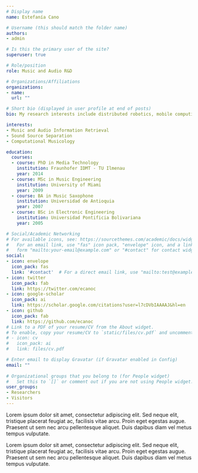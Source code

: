 ```yaml
---
# Display name
name: Estefanía Cano

# Username (this should match the folder name)
authors:
- admin

# Is this the primary user of the site?
superuser: true

# Role/position
role: Music and Audio R&D

# Organizations/Affiliations
organizations:
- name: 
  url: ""

# Short bio (displayed in user profile at end of posts)
bio: My research interests include distributed robotics, mobile computing and programmable matter.

interests:
- Music and Audio Information Retrieval
- Sound Source Separation
- Computational Musicology

education:
  courses:
  - course: PhD in Media Technology
    institution: Fraunhofer IDMT - TU Ilmenau
    year: 2014
  - course: MSc in Music Engineering
    institution: University of Miami
    year: 2009
  - course: BA in Music Saxophone
    institution: Universidad de Antioquia
    year: 2007
  - course: BSc in Electronic Engineering
    institution: Universidad Pontificia Bolivariana
    year: 2005

# Social/Academic Networking
# For available icons, see: https://sourcethemes.com/academic/docs/widgets/#icons
#   For an email link, use "fas" icon pack, "envelope" icon, and a link in the
#   form "mailto:your-email@example.com" or "#contact" for contact widget.
social:
- icon: envelope
  icon_pack: fas
  link: '#contact'  # For a direct email link, use "mailto:test@example.org".
- icon: twitter
  icon_pack: fab
  link: https://twitter.com/ecanoc
- icon: google-scholar
  icon_pack: ai
  link: https://scholar.google.com/citations?user=l7cDVbIAAAAJ&hl=en
- icon: github
  icon_pack: fab
  link: https://github.com/ecanoc
# Link to a PDF of your resume/CV from the About widget.
# To enable, copy your resume/CV to `static/files/cv.pdf` and uncomment the lines below.  
# - icon: cv
#   icon_pack: ai
#   link: files/cv.pdf

# Enter email to display Gravatar (if Gravatar enabled in Config)
email: ""
  
# Organizational groups that you belong to (for People widget)
#   Set this to `[]` or comment out if you are not using People widget.  
user_groups:
- Researchers
- Visitors
---
```


Lorem ipsum dolor sit amet, consectetur adipiscing elit. Sed neque elit, tristique placerat feugiat ac, facilisis vitae arcu. Proin eget egestas augue. Praesent ut sem nec arcu pellentesque aliquet. Duis dapibus diam vel metus tempus vulputate. 

Lorem ipsum dolor sit amet, consectetur adipiscing elit. Sed neque elit, tristique placerat feugiat ac, facilisis vitae arcu. Proin eget egestas augue. Praesent ut sem nec arcu pellentesque aliquet. Duis dapibus diam vel metus tempus vulputate. 
